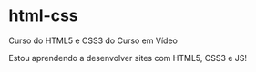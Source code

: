 # html-css
 Curso do HTML5 e CSS3 do Curso em Vídeo

 Estou aprendendo a desenvolver sites com HTML5, CSS3 e JS!
